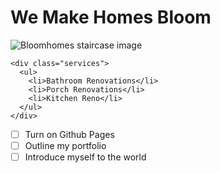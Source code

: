 # We Make Homes Bloom
![Bloomhomes staircase image](https://uploads-ssl.webflow.com/6286282095be2ef326b2d29e/62863169bb7dd81ac72e8a39_home%20reno%203.jpg)
```
<div class="services">
  <ul>
    <li>Bathroom Renovations</li>
    <li>Porch Renovations</li>
    <li>Kitchen Reno</li>
  </ul>
</div>
```
- [ ] Turn on Github Pages
- [ ] Outline my portfolio
- [ ] Introduce myself to the world
